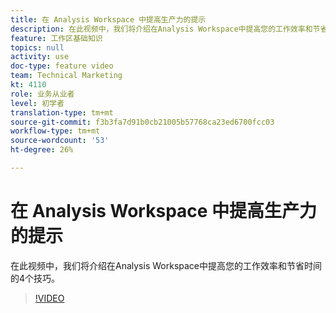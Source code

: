 ```yaml
---
title: 在 Analysis Workspace 中提高生产力的提示
description: 在此视频中，我们将介绍在Analysis Workspace中提高您的工作效率和节省时间的4个技巧。
feature: 工作区基础知识
topics: null
activity: use
doc-type: feature video
team: Technical Marketing
kt: 4110
role: 业务从业者
level: 初学者
translation-type: tm+mt
source-git-commit: f3b3fa7d91b0cb21005b57768ca23ed6700fcc03
workflow-type: tm+mt
source-wordcount: '53'
ht-degree: 26%

---
```



# 在 Analysis Workspace 中提高生产力的提示

在此视频中，我们将介绍在Analysis Workspace中提高您的工作效率和节省时间的4个技巧。

>[!VIDEO](https://video.tv.adobe.com/v/31157/?quality=12)
